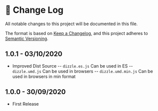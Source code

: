 # 📝  Change Log

All notable changes to this project will be documented in this file.

The format is based on [Keep a Changelog](https://keepachangelog.com/en/1.0.0/), and this project adheres to [Semantic Versioning](https://semver.org/spec/v2.0.0.html).

<!--
## Unreleased
### Added

### Changed

### Deprecated

### Removed

### Fixed

### Security
-->

## 1.0.1 - 03/10/2020
* Improved Dist Source
    -- `dizzle.es.js`  Can be used in ES 
    -- `dizzle.umd.js` Can be used in browsers
    -- `dizzle.umd.min.js` Can be used in browsers in min format

## 1.0.0 - 30/09/2020
* First Release
